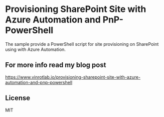# Provisioning SharePoint Site with Azure Automation and PnP-PowerShell

The sample provide a PowerShell script for site provisioning on SharePoint using with Azure Automation.

## For more info read my blog post
https://www.vinrotlab.io/provisioning-sharepoint-site-with-azure-automation-and-pnp-powershell

License
----

MIT
